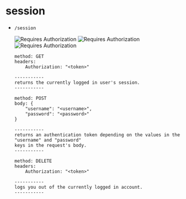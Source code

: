 # session

- `/session`

	![Requires Authorization](https://img.shields.io/badge/requires_authorization-GET:_yes-blue)
	![Requires Authorization](https://img.shields.io/badge/requires_authorization-POST:_no-green)
	![Requires Authorization](https://img.shields.io/badge/requires_authorization-DELETE:_yes-orange)
	```
	method: GET
	headers:
		Authorization: "<token>"

	-----------
	returns the currently logged in user's session.
	-----------
	
	method: POST
	body: {
		"username": "<username>",
		"password": "<password>"
	}

	-----------
	returns an authentication token depending on the values in the "username" and "password"
	keys in the request's body.
	-----------
	
	method: DELETE
	headers:
		Authorization: "<token>"
	
	-----------
	logs you out of the currently logged in account.
	-----------
	```

